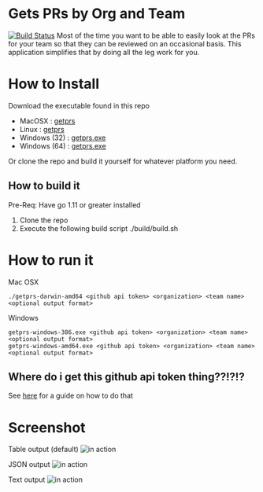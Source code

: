 # Gets PRs by Org and Team
[![Build Status](https://travis-ci.com/zendern/getprs.svg?branch=master)](https://travis-ci.com/zendern/getprs)
Most of the time you want to be able to easily look at the PRs for your team so that they can be reviewed on an occasional basis. This application simplifies that by doing all the leg work for you.

# How to Install
Download the executable found in this repo

* MacOSX : [getprs](https://github.com/zendern/getprs/releases/latest/download/getprs-linux-amd64)
* Linux : [getprs](https://github.com/zendern/getprs/releases/latest/download/getprs-linux-amd64)
* Windows (32) : [getprs.exe](https://github.com/zendern/getprs/releases/latest/download/getprs-windows-386.exe)
* Windows (64) : [getprs.exe](https://github.com/zendern/getprs/releases/latest/download/getprs-windows-amd64.exe)

Or clone the repo and build it yourself for whatever platform you need.

## How to build it
Pre-Req: 
Have go 1.11 or greater installed
1. Clone the repo
2. Execute the following build script ./build/build.sh

# How to run it

Mac OSX
```
./getprs-darwin-amd64 <github api token> <organization> <team name> <optional output format>
```

Windows
```
getprs-windows-386.exe <github api token> <organization> <team name> <optional output format>
getprs-windows-amd64.exe <github api token> <organization> <team name> <optional output format>
```

## Where do i get this github api token thing??!?!?

See [here](https://help.github.com/articles/creating-a-personal-access-token-for-the-command-line/) for a guide on how to do that 

# Screenshot

Table output (default)
![in action](https://github.com/zendern/getprs/blob/master/screenshots/table.png)

JSON output
![in action](https://github.com/zendern/getprs/blob/master/screenshots/json.png)

Text output
![in action](https://github.com/zendern/getprs/blob/master/screenshots/text.png)

